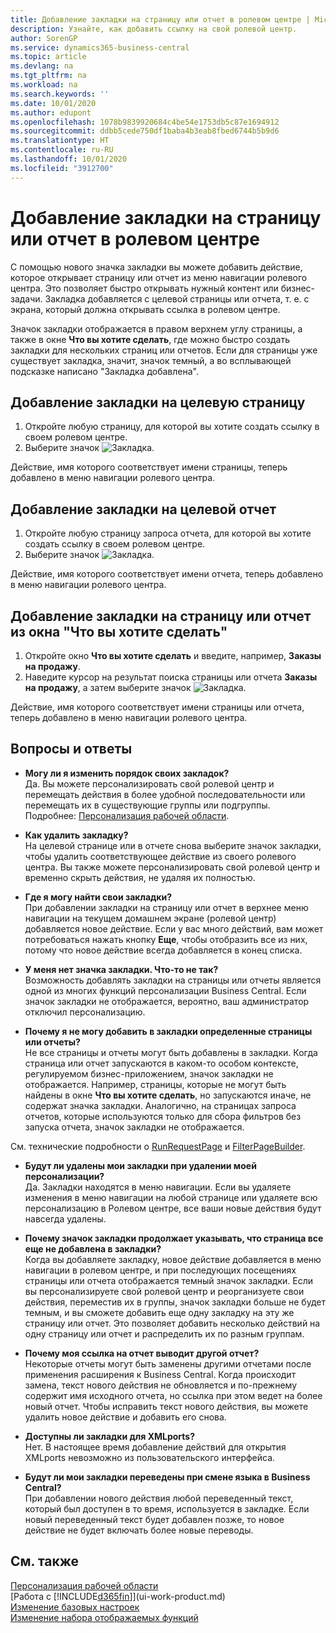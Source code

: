```yaml
---
title: Добавление закладки на страницу или отчет в ролевом центре | Microsoft Docs
description: Узнайте, как добавить ссылку на свой ролевой центр.
author: SorenGP
ms.service: dynamics365-business-central
ms.topic: article
ms.devlang: na
ms.tgt_pltfrm: na
ms.workload: na
ms.search.keywords: ''
ms.date: 10/01/2020
ms.author: edupont
ms.openlocfilehash: 1078b9839920684c4be54e1753db5c87e1694912
ms.sourcegitcommit: ddbb5cede750df1baba4b3eab8fbed6744b5b9d6
ms.translationtype: HT
ms.contentlocale: ru-RU
ms.lasthandoff: 10/01/2020
ms.locfileid: "3912700"
---
```

# <a name="bookmark-a-page-or-report-on-your-role-center"></a>Добавление закладки на страницу или отчет в ролевом центре
С помощью нового значка закладки вы можете добавить действие, которое открывает страницу или отчет из меню навигации ролевого центра. Это позволяет быстро открывать нужный контент или бизнес-задачи. Закладка добавляется с целевой страницы или отчета, т. е. с экрана, который должна открывать ссылка в ролевом центре.

Значок закладки отображается в правом верхнем углу страницы, а также в окне **Что вы хотите сделать**, где можно быстро создать закладки для нескольких страниц или отчетов. Если для страницы уже существует закладка, значит, значок темный, а во всплывающей подсказке написано "Закладка добавлена".

## <a name="to-bookmark-the-target-page"></a>Добавление закладки на целевую страницу
1. Откройте любую страницу, для которой вы хотите создать ссылку в своем ролевом центре.
2. Выберите значок ![Закладка](media/ui_bookmark_icon.png "Закладка").

Действие, имя которого соответствует имени страницы, теперь добавлено в меню навигации ролевого центра.

## <a name="to-bookmark-the-target-report"></a>Добавление закладки на целевой отчет
1. Откройте любую страницу запроса отчета, для которой вы хотите создать ссылку в своем ролевом центре.
2. Выберите значок ![Закладка](media/ui_bookmark_icon.png "Закладка").

Действие, имя которого соответствует имени отчета, теперь добавлено в меню навигации ролевого центра.

## <a name="to-bookmark-a-page-or-report-from-the-tell-me-window"></a>Добавление закладки на страницу или отчет из окна "Что вы хотите сделать"
1. Откройте окно **Что вы хотите сделать** и введите, например, **Заказы на продажу**.
2. Наведите курсор на результат поиска страницы или отчета **Заказы на продажу**, а затем выберите значок ![Закладка](media/ui_bookmark_icon.png "Закладка").

Действие, имя которого соответствует имени страницы или отчета, теперь добавлено в меню навигации ролевого центра.


## <a name="frequently-asked-questions"></a>Вопросы и ответы  

- **Могу ли я изменить порядок своих закладок?**  
Да. Вы можете персонализировать свой ролевой центр и перемещать действия в более удобной последовательности или перемещать их в существующие группы или подгруппы.  
Подробнее: [Персонализация рабочей области](ui-personalization-user.md).

- **Как удалить закладку?**  
На целевой странице или в отчете снова выберите значок закладки, чтобы удалить соответствующее действие из своего ролевого центра. Вы также можете персонализировать свой ролевой центр и временно скрыть действия, не удаляя их полностью.

- **Где я могу найти свои закладки?**  
При добавлении закладки на страницу или отчет в верхнее меню навигации на текущем домашнем экране (ролевой центр) добавляется новое действие. Если у вас много действий, вам может потребоваться нажать кнопку **Еще**, чтобы отобразить все из них, потому что новое действие всегда добавляется в конец списка.
<!-- Should we add a screenshot here? -->

- **У меня нет значка закладки. Что-то не так?**  
Возможность добавлять закладки на страницы или отчеты является одной из многих функций персонализации Business Central. Если значок закладки не отображается, вероятно, ваш администратор отключил персонализацию.

- **Почему я не могу добавить в закладки определенные страницы или отчеты?**  
Не все страницы и отчеты могут быть добавлены в закладки. Когда страница или отчет запускаются в каком-то особом контексте, регулируемом бизнес-приложением, значок закладки не отображается. Например, страницы, которые не могут быть найдены в окне **Что вы хотите сделать**, но запускаются иначе, не содержат значка закладки. Аналогично, на страницах запроса отчетов, которые используются только для сбора фильтров без запуска отчета, значок закладки не отображается.

См. технические подробности о [RunRequestPage](https://docs.microsoft.com/dynamics365/business-central/dev-itpro/developer/methods-auto/report/reportinstance-runrequestpage-method) и [FilterPageBuilder](https://docs.microsoft.com/dynamics365/business-central/dev-itpro/developer/methods-auto/filterpagebuilder/filterpagebuilder-data-type).

- **Будут ли удалены мои закладки при удалении моей персонализации?**  
Да. Закладки находятся в меню навигации. Если вы удаляете изменения в меню навигации на любой странице или удаляете всю персонализацию в Ролевом центре, все ваши новые действия будут навсегда удалены.

- **Почему значок закладки продолжает указывать, что страница все еще не добавлена в закладки?**  
Когда вы добавляете закладку, новое действие добавляется в меню навигации в ролевом центре, и при последующих посещениях страницы или отчета отображается темный значок закладки. Если вы персонализируете свой ролевой центр и реорганизуете свои действия, переместив их в группы, значок закладки больше не будет темным, и вы сможете добавить еще одну закладку на эту же страницу или отчет. Это позволяет добавить несколько действий на одну страницу или отчет и распределить их по разным группам.

- **Почему моя ссылка на отчет выводит другой отчет?**  
Некоторые отчеты могут быть заменены другими отчетами после применения расширения к Business Central. Когда происходит замена, текст нового действия не обновляется и по-прежнему содержит имя исходного отчета, но ссылка при этом ведет на более новый отчет. Чтобы исправить текст нового действия, вы можете удалить новое действие и добавить его снова.
<!-- For more information on report substitution, see this link UNAVAILABLE AT THIS TIME -->

- **Доступны ли закладки для XMLports?**  
Нет. В настоящее время добавление действий для открытия XMLports невозможно из пользовательского интерфейса.

- **Будут ли мои закладки переведены при смене языка в Business Central?**  
При добавлении нового действия любой переведенный текст, который был доступен в то время, используется в закладке. Если новый переведенный текст будет добавлен позже, то новое действие не будет включать более новые переводы.


## <a name="see-also"></a>См. также
[Персонализация рабочей области](ui-personalization-user.md)  
[Работа с [!INCLUDE[d365fin](includes/d365fin_md.md)]](ui-work-product.md)  
[Изменение базовых настроек](ui-change-basic-settings.md)  
[Изменение набора отображаемых функций](ui-experiences.md)  
